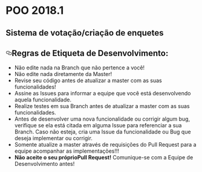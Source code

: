 <h1>POO 2018.1</h1>

<h2>Sistema de votação/criação de enquetes</h2>

<h2><a id="user-content-regras-de-etiqueta-de-desenvolvimento" class="anchor" aria-hidden="true" href="#regras-de-etiqueta-de-desenvolvimento"><svg class="octicon octicon-link" viewBox="0 0 16 16" version="1.1" width="16" height="16" aria-hidden="true"><path fill-rule="evenodd" d="M4 9h1v1H4c-1.5 0-3-1.69-3-3.5S2.55 3 4 3h4c1.45 0 3 1.69 3 3.5 0 1.41-.91 2.72-2 3.25V8.59c.58-.45 1-1.27 1-2.09C10 5.22 8.98 4 8 4H4c-.98 0-2 1.22-2 2.5S3 9 4 9zm9-3h-1v1h1c1 0 2 1.22 2 2.5S13.98 12 13 12H9c-.98 0-2-1.22-2-2.5 0-.83.42-1.64 1-2.09V6.25c-1.09.53-2 1.84-2 3.25C6 11.31 7.55 13 9 13h4c1.45 0 3-1.69 3-3.5S14.5 6 13 6z"></path></svg></a>Regras de Etiqueta de Desenvolvimento:</h2>
<ul>
<li>Não edite nada na Branch que não pertence a você!</li>
<li>Não edite nada diretamente da Master!</li>
<li>Revise seu código antes de atualizar a master com as suas funcionalidades!</li>
<li>Assine as Issues para informar a equipe que você está desenvolvendo aquela funcionalidade.</li>
<li>Realize testes em sua Branch antes de atualizar a master com as suas funcionalidades.</li>
<li>Antes de desenvolver uma nova funcionalidade ou corrigir algum bug, verifique se ela está citada em alguma Issue para referenciar a sua Branch. Caso não esteja, cria uma Issue da funcionalidade ou Bug que deseja implementar ou corrigir.</li>
<li>Somente atualize a master através de requisições do Pull Request para a equipe acompanhar as implementações!!!</li>
<li><strong>Não aceite o seu próprioPull Request!</strong> Comunique-se com a Equipe de Desenvolvimento antes!</li>
</ul>
